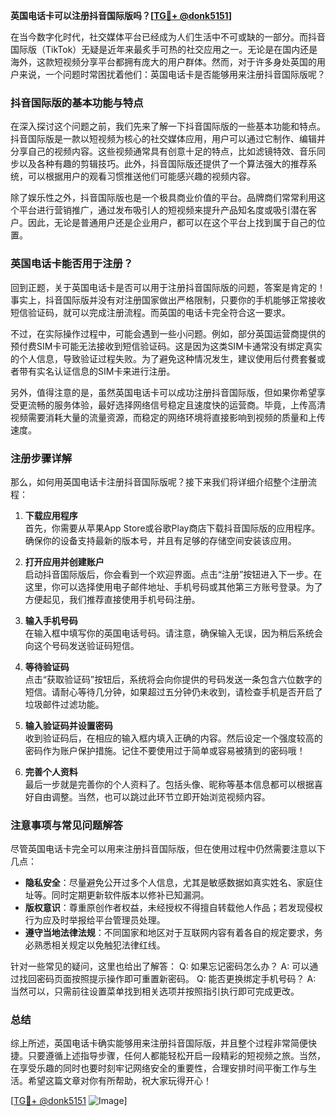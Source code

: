 **英国电话卡可以注册抖音国际版吗？[[TG💪+ @donk5151](https://t.me/s/donk5151)]**

在当今数字化时代，社交媒体平台已经成为人们生活中不可或缺的一部分。而抖音国际版（TikTok）无疑是近年来最炙手可热的社交应用之一。无论是在国内还是海外，这款短视频分享平台都拥有庞大的用户群体。然而，对于许多身处英国的用户来说，一个问题时常困扰着他们：英国电话卡是否能够用来注册抖音国际版呢？

### 抖音国际版的基本功能与特点

在深入探讨这个问题之前，我们先来了解一下抖音国际版的一些基本功能和特点。抖音国际版是一款以短视频为核心的社交媒体应用，用户可以通过它制作、编辑并分享自己的视频内容。这些视频通常具有创意十足的特点，比如滤镜特效、音乐同步以及各种有趣的剪辑技巧。此外，抖音国际版还提供了一个算法强大的推荐系统，可以根据用户的观看习惯推送他们可能感兴趣的视频内容。

除了娱乐性之外，抖音国际版也是一个极具商业价值的平台。品牌商们常常利用这个平台进行营销推广，通过发布吸引人的短视频来提升产品知名度或吸引潜在客户。因此，无论是普通用户还是企业用户，都可以在这个平台上找到属于自己的位置。

### 英国电话卡能否用于注册？

回到正题，关于英国电话卡是否可以用于注册抖音国际版的问题，答案是肯定的！事实上，抖音国际版并没有对注册国家做出严格限制，只要你的手机能够正常接收短信验证码，就可以完成注册流程。而英国的电话卡完全符合这一要求。

不过，在实际操作过程中，可能会遇到一些小问题。例如，部分英国运营商提供的预付费SIM卡可能无法接收到短信验证码。这是因为这类SIM卡通常没有绑定真实的个人信息，导致验证过程失败。为了避免这种情况发生，建议使用后付费套餐或者带有实名认证信息的SIM卡来进行注册。

另外，值得注意的是，虽然英国电话卡可以成功注册抖音国际版，但如果你希望享受更流畅的服务体验，最好选择网络信号稳定且速度快的运营商。毕竟，上传高清视频需要消耗大量的流量资源，而稳定的网络环境将直接影响到视频的质量和上传速度。

### 注册步骤详解

那么，如何用英国电话卡注册抖音国际版呢？接下来我们将详细介绍整个注册流程：

1. **下载应用程序**  
   首先，你需要从苹果App Store或谷歌Play商店下载抖音国际版的应用程序。确保你的设备支持最新的版本号，并且有足够的存储空间安装该应用。

2. **打开应用并创建账户**  
   启动抖音国际版后，你会看到一个欢迎界面。点击“注册”按钮进入下一步。在这里，你可以选择使用电子邮件地址、手机号码或其他第三方账号登录。为了方便起见，我们推荐直接使用手机号码注册。

3. **输入手机号码**  
   在输入框中填写你的英国电话号码。请注意，确保输入无误，因为稍后系统会向这个号码发送验证码短信。

4. **等待验证码**  
   点击“获取验证码”按钮后，系统将会向你提供的号码发送一条包含六位数字的短信。请耐心等待几分钟，如果超过五分钟仍未收到，请检查手机是否开启了垃圾邮件过滤功能。

5. **输入验证码并设置密码**  
   收到验证码后，在相应的输入框内填入正确的内容。然后设定一个强度较高的密码作为账户保护措施。记住不要使用过于简单或容易被猜到的密码哦！

6. **完善个人资料**  
   最后一步就是完善你的个人资料了。包括头像、昵称等基本信息都可以根据喜好自由调整。当然，也可以跳过此环节立即开始浏览视频内容。

### 注意事项与常见问题解答

尽管英国电话卡完全可以用来注册抖音国际版，但在使用过程中仍然需要注意以下几点：

- **隐私安全**：尽量避免公开过多个人信息，尤其是敏感数据如真实姓名、家庭住址等。同时定期更新软件版本以修补已知漏洞。
- **版权意识**：尊重原创作者权益，未经授权不得擅自转载他人作品；若发现侵权行为应及时举报给平台管理员处理。
- **遵守当地法律法规**：不同国家和地区对于互联网内容有着各自的规定要求，务必熟悉相关规定以免触犯法律红线。

针对一些常见的疑问，这里也给出了解答：
Q: 如果忘记密码怎么办？
A: 可以通过找回密码页面按照提示操作即可重置新密码。
Q: 能否更换绑定手机号码？
A: 当然可以，只需前往设置菜单找到相关选项并按照指引执行即可完成更改。

### 总结

综上所述，英国电话卡确实能够用来注册抖音国际版，并且整个过程非常简便快捷。只要遵循上述指导步骤，任何人都能轻松开启一段精彩的短视频之旅。当然，在享受乐趣的同时也要时刻牢记网络安全的重要性，合理安排时间平衡工作与生活。希望这篇文章对你有所帮助，祝大家玩得开心！

[[TG💪+ @donk5151](https://t.me/s/donk5151) ![Image](https://i.postimg.cc/rwNCRYN7/Snipaste-2025-04-30-17-27-05.png)]